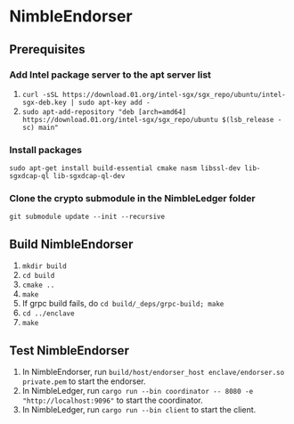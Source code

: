 # NimbleEndorser

## Prerequisites

### Add Intel package server to the apt server list

1. `curl -sSL https://download.01.org/intel-sgx/sgx_repo/ubuntu/intel-sgx-deb.key | sudo apt-key add -`
2. `sudo apt-add-repository "deb [arch=amd64] https://download.01.org/intel-sgx/sgx_repo/ubuntu $(lsb_release -sc) main"`

### Install packages

`sudo apt-get install build-essential cmake nasm libssl-dev lib-sgxdcap-ql lib-sgxdcap-ql-dev`

### Clone the crypto submodule in the NimbleLedger folder

`git submodule update --init --recursive`

## Build NimbleEndorser

1. `mkdir build`
2. `cd build`
3. `cmake ..`
4. `make`
5. If grpc build fails, do `cd build/_deps/grpc-build; make`
6. `cd ../enclave`
7. `make`

## Test NimbleEndorser

1. In NimbleEndorser, run `build/host/endorser_host enclave/endorser.so private.pem` to start the endorser.
2. In NimbleLedger, run `cargo run --bin coordinator -- 8080 -e "http://localhost:9096"` to start the coordinator.
3. In NimbleLedger, run `cargo run --bin client` to start the client.
